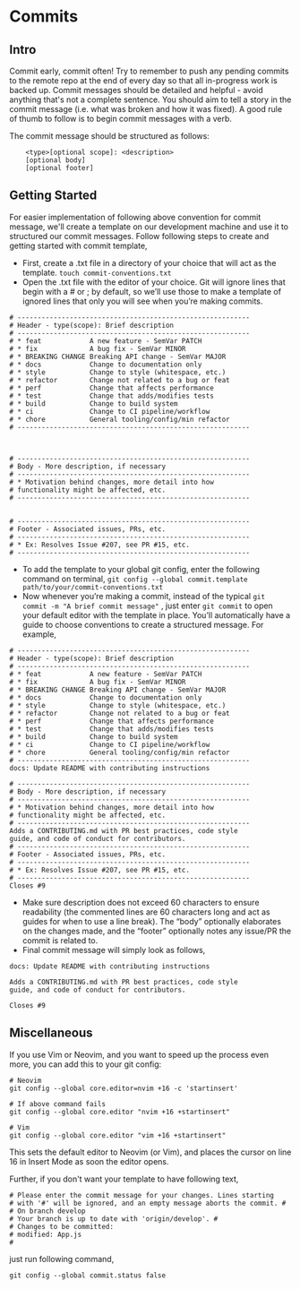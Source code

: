  # Commits
 ## Intro
Commit early, commit often! Try to remember to push any pending commits to the remote repo at the end of every day so that all in-progress work is backed up.
Commit messages should be detailed and helpful - avoid anything that's not a complete sentence. You should aim to tell a story in the commit message (i.e. what was broken and how it was fixed). A good rule of thumb to follow is to begin commit messages with a verb.

The commit message should be structured as follows:
```
    <type>[optional scope]: <description>
    [optional body]
    [optional footer]
```

## Getting Started
For easier implementation of following above convention for commit message, we'll create a template on our development machine and use it to structured our commit messages. Follow following steps to create and getting started with commit template,

- First, create a .txt file in a directory of your choice that will act as the template.
```touch commit-conventions.txt```
- Open the .txt file with the editor of your choice. Git will ignore lines that begin with a # or ; by default, so we’ll use those to make a template of ignored lines that only you will see when you’re making commits.
```
# ----------------------------------------------------------
# Header - type(scope): Brief description
# ----------------------------------------------------------
# * feat            A new feature - SemVar PATCH
# * fix             A bug fix - SemVar MINOR
# * BREAKING CHANGE Breaking API change - SemVar MAJOR
# * docs            Change to documentation only
# * style           Change to style (whitespace, etc.)
# * refactor        Change not related to a bug or feat
# * perf            Change that affects performance
# * test            Change that adds/modifies tests
# * build           Change to build system
# * ci              Change to CI pipeline/workflow
# * chore           General tooling/config/min refactor
# ----------------------------------------------------------



# ----------------------------------------------------------
# Body - More description, if necessary
# ----------------------------------------------------------
# * Motivation behind changes, more detail into how
# functionality might be affected, etc.
# ----------------------------------------------------------


# ----------------------------------------------------------
# Footer - Associated issues, PRs, etc.
# ----------------------------------------------------------
# * Ex: Resolves Issue #207, see PR #15, etc.
# ----------------------------------------------------------
```


- To add the template to your global git config, enter the following command on terminal,
```git config --global commit.template path/to/your/commit-conventions.txt```
- Now whenever you’re making a commit, instead of the typical ```git commit -m "A brief commit message"``` , just enter ```git commit``` to open your default editor with the template in place. You’ll automatically have a guide to choose conventions to create a structured message.
For example,
```
# ----------------------------------------------------------
# Header - type(scope): Brief description
# ----------------------------------------------------------
# * feat            A new feature - SemVar PATCH
# * fix             A bug fix - SemVar MINOR
# * BREAKING CHANGE Breaking API change - SemVar MAJOR
# * docs            Change to documentation only
# * style           Change to style (whitespace, etc.)
# * refactor        Change not related to a bug or feat
# * perf            Change that affects performance
# * test            Change that adds/modifies tests
# * build           Change to build system
# * ci              Change to CI pipeline/workflow
# * chore           General tooling/config/min refactor
# ----------------------------------------------------------
docs: Update README with contributing instructions

# ----------------------------------------------------------
# Body - More description, if necessary
# ----------------------------------------------------------
# * Motivation behind changes, more detail into how
# functionality might be affected, etc.
# ----------------------------------------------------------
Adds a CONTRIBUTING.md with PR best practices, code style
guide, and code of conduct for contributors.
# ----------------------------------------------------------
# Footer - Associated issues, PRs, etc.
# ----------------------------------------------------------
# * Ex: Resolves Issue #207, see PR #15, etc.
# ----------------------------------------------------------
Closes #9
```

- Make sure description does not exceed 60 characters to ensure readability (the commented lines are 60 characters long and act as guides for when to use a line break). The “body” optionally elaborates on the changes made, and the “footer” optionally notes any issue/PR the commit is related to.
- Final commit message will simply look as follows,
```
docs: Update README with contributing instructions
   
Adds a CONTRIBUTING.md with PR best practices, code style
guide, and code of conduct for contributors.

Closes #9
```
  
## Miscellaneous
If you use Vim or Neovim, and you want to speed up the process even more, you can add this to your git config:
```
# Neovim
git config --global core.editor=nvim +16 -c 'startinsert'

# If above command fails
git config --global core.editor "nvim +16 +startinsert"

# Vim
git config --global core.editor "vim +16 +startinsert"
```

This sets the default editor to Neovim (or Vim), and places the cursor on line 16 in Insert Mode as soon the editor opens.

Further, if you don't want your template to have following text,

```
# Please enter the commit message for your changes. Lines starting
# with '#' will be ignored, and an empty message aborts the commit. #
# On branch develop
# Your branch is up to date with 'origin/develop'. #
# Changes to be committed:
# modified: App.js
#
```
just run following command,
```
git config --global commit.status false
```
 